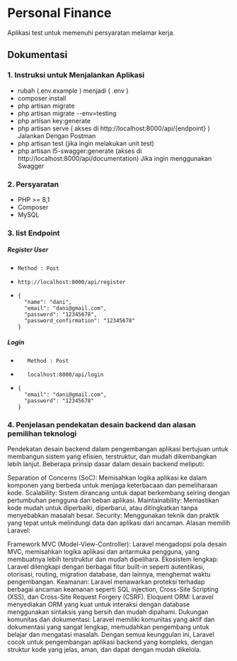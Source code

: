 # Personal Finance

Aplikasi test untuk memenuhi persyaratan melamar kerja.

## Dokumentasi

### 1. Instruksi untuk Menjalankan Aplikasi

-    rubah (.env.example ) menjadi ( .env )
-    composer install
-    php artisan migrate
-    php artisan migrate --env=testing
-    php artisan key:generate
-    php artisan serve ( akses di http://localhost:8000/api/{endpoint} ) Jalankan Dengan Postman
-    php artisan test (jika ingin melakukan unit test)
-    php artisan l5-swagger:generate (akses di http://localhost:8000/api/documentation) Jika ingin menggunakan Swagger

### 2. Persyaratan

-   PHP >= 8,1
-   Composer
-   MySQL

### 3. list Endpoint
##### Register User
-     Method : Post
-     http://localhost:8000/api/register
-     {
        "name": "dani",
        "email": "dani@gmail.com",
        "password": "12345678",
        "password_confirmation": "12345678"
      }
##### Login
-        Method : Post
-        localhost:8000/api/login
-     {
        "email": "dani@gmail.com",
        "password": "12345678"
      }


### 4. Penjelasan pendekatan desain backend dan alasan pemilihan teknologi
Pendekatan desain backend dalam pengembangan aplikasi bertujuan untuk membangun sistem yang efisien, terstruktur, dan mudah dikembangkan lebih lanjut. Beberapa prinsip dasar dalam desain backend meliputi:

Separation of Concerns (SoC): Memisahkan logika aplikasi ke dalam komponen yang berbeda untuk menjaga keterbacaan dan pemeliharaan kode.
Scalability: Sistem dirancang untuk dapat berkembang seiring dengan pertumbuhan pengguna dan beban aplikasi.
Maintainability: Memastikan kode mudah untuk diperbaiki, diperbarui, atau ditingkatkan tanpa menyebabkan masalah besar.
Security: Menggunakan teknik dan praktik yang tepat untuk melindungi data dan aplikasi dari ancaman.
Alasan memilih Laravel:

Framework MVC (Model-View-Controller): Laravel mengadopsi pola desain MVC, memisahkan logika aplikasi dan antarmuka pengguna, yang membuatnya lebih terstruktur dan mudah dipelihara.
Ekosistem lengkap: Laravel dilengkapi dengan berbagai fitur built-in seperti autentikasi, otorisasi, routing, migration database, dan lainnya, menghemat waktu pengembangan.
Keamanan: Laravel menawarkan proteksi terhadap berbagai ancaman keamanan seperti SQL injection, Cross-Site Scripting (XSS), dan Cross-Site Request Forgery (CSRF).
Eloquent ORM: Laravel menyediakan ORM yang kuat untuk interaksi dengan database menggunakan sintaksis yang bersih dan mudah dipahami.
Dukungan komunitas dan dokumentasi: Laravel memiliki komunitas yang aktif dan dokumentasi yang sangat lengkap, memudahkan pengembang untuk belajar dan mengatasi masalah.
Dengan semua keunggulan ini, Laravel cocok untuk pengembangan aplikasi backend yang kompleks, dengan struktur kode yang jelas, aman, dan dapat dengan mudah dikelola.


